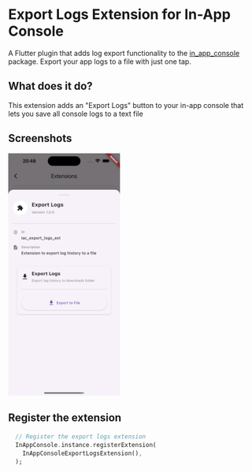 # Export Logs Extension for In-App Console

A Flutter plugin that adds log export functionality to the [in_app_console](https://pub.dev/packages/in_app_console) package. Export your app logs to a file with just one tap.

## What does it do?

This extension adds an "Export Logs" button to your in-app console that lets you save all console logs to a text file

## Screenshots
<img src="https://github.com/mduccc/in_app_console/blob/main/iac_export_logs_ext/screenshots/simulator_screenshot_AD73AE3A-782D-4365-A581-4B166B1573F3.png?raw=true" width="45%"/>


## Register the extension

```dart
  // Register the export logs extension
  InAppConsole.instance.registerExtension(
    InAppConsoleExportLogsExtension(),
  );
```
